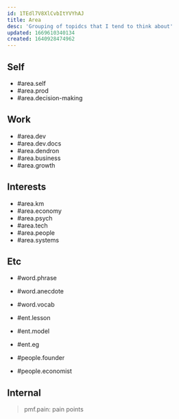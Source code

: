 ```yaml
---
id: 1TEdl7V8XlCvbItYVYhAJ
title: Area
desc: 'Grouping of topidcs that I tend to think about'
updated: 1669610340134
created: 1640928474962
---
```


## Self
- #area.self
- #area.prod
- #area.decision-making

## Work
- #area.dev
- #area.dev.docs
- #area.dendron
- #area.business
- #area.growth

## Interests
- #area.km
- #area.economy
- #area.psych
- #area.tech
- #area.people
- #area.systems

## Etc
- #word.phrase
- #word.anecdote
- #word.vocab

- #ent.lesson
- #ent.model
- #ent.eg

- #people.founder
- #people.economist


## Internal
> pmf.pain: pain points
